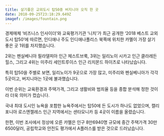 ```yaml
---
title: 살기좋은 교외도시 탑50중 버지니아 오직 한 곳
date: 2018-09-25T23:18:29.649Z
imagef: /images/fountain.png
---
```

경제매체 ‘비즈니스 인사이더’와 교육평가기관 ‘니치’가 최근 공개한 ‘2018 베스트 교외도시 탑50’에 따르면, 인디애나 주도 인디애나폴리스 북쪽에 위치한 카멜이 가장 살기 좋은 곳 1위를 차지했습니다.

2위는 펜실베니아 필라델피아 인근 체스트브룩, 3위는 일리노이 시카고 인근 클라레든 힐스, 그리고 4위는 미주리 세인트루이스 인근 리치몬드 하이츠로 나타났습니다.

특히 탑50을 주별로 보면, 일리노이가 9곳으로 가장 많고, 미주리와 펜실베니아가 각각 5곳이고, 버지니아는 1곳에 불과했습니다.

이번 순위는 교육환경과 주택가격, 그리고 생활비와 범죄율 등을 종합 분석해 정한 것이라 더욱 의미가 컸습니다.

국내 최대 도시인 뉴욕을 포함한 뉴욕주에서는 탑50에 든 도시가 하나도 없었으며, 캘리포니아 로스앤젤레스 인근 지역에서는 샌타모니카 등 4곳이 이름을 올렸습니다.

한편, 이번 조사에서 정상에 오른 카멜은 인구 8만6940명 규모에 중간 주택가격 30만6500달러, 공립학교와 안전도 평가에서 A플러스를 받은 것으로 드러났습니다.
